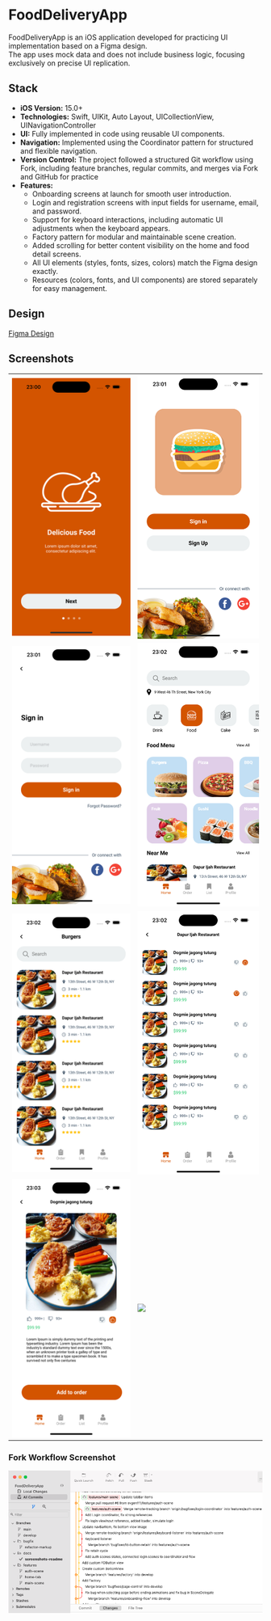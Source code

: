 # FoodDeliveryApp 
FoodDeliveryApp is an iOS application developed for practicing UI implementation based on a Figma design.  
The app uses mock data and does not include business logic, focusing exclusively on precise UI replication.  

## Stack 
- **iOS Version:** 15.0+  
- **Technologies:** Swift, UIKit, Auto Layout, UICollectionView, UINavigationController  
- **UI:** Fully implemented in code using reusable UI components.  
- **Navigation:** Implemented using the Coordinator pattern for structured and flexible navigation.  
- **Version Control:** The project followed a structured Git workflow using Fork, including feature branches, regular commits, and merges via Fork and GitHub for practice
- **Features:**  
  - Onboarding screens at launch for smooth user introduction.
  - Login and registration screens with input fields for username, email, and password.
  - Support for keyboard interactions, including automatic UI adjustments when the keyboard appears.
  - Factory pattern for modular and maintainable scene creation.
  - Added scrolling for better content visibility on the home and food detail screens.
  - All UI elements (styles, fonts, sizes, colors) match the Figma design exactly.  
  - Resources (colors, fonts, and UI components) are stored separately for easy management.  

## Design  
[Figma Design](https://github.com/evgenff1/FoodDeliveryApp/blob/main/Design/FoodDeliveryApp.fig)  

## Screenshots

<table align="center">
  <tr>
    <td><img src="Screenshots/1.png" width="350"></td>
    <td><img src="Screenshots/2.png" width="350"></td>
  </tr>
  <tr>
    <td><img src="Screenshots/3.png" width="350"></td>
    <td><img src="Screenshots/4.png" width="350"></td>
  </tr>
  <tr>
    <td><img src="Screenshots/5.png" width="350"></td>
    <td><img src="Screenshots/6.png" width="350"></td>
  </tr>
  <tr>
    <td><img src="Screenshots/7.png" width="350"></td>
    <td><img src="Screenshots/8.gif" width="350"></td>
  </tr>
</table> 

### Fork Workflow Screenshot  
<img src="Screenshots/9.png" width="941">  

